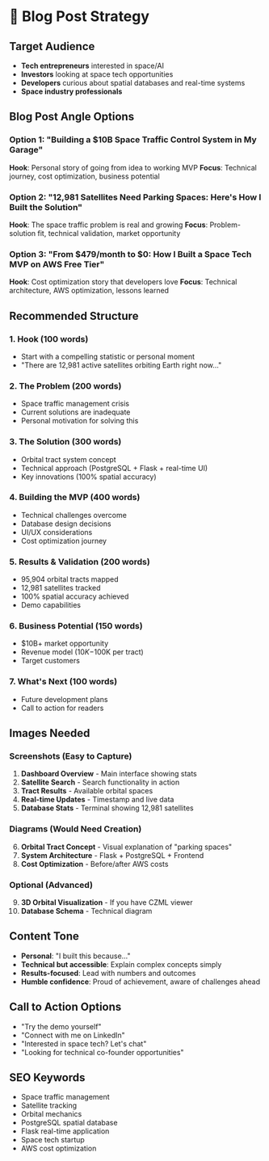 # 📝 Blog Post Strategy

## Target Audience
- **Tech entrepreneurs** interested in space/AI
- **Investors** looking at space tech opportunities  
- **Developers** curious about spatial databases and real-time systems
- **Space industry professionals**

## Blog Post Angle Options

### Option 1: "Building a $10B Space Traffic Control System in My Garage"
**Hook**: Personal story of going from idea to working MVP
**Focus**: Technical journey, cost optimization, business potential

### Option 2: "12,981 Satellites Need Parking Spaces: Here's How I Built the Solution"
**Hook**: The space traffic problem is real and growing
**Focus**: Problem-solution fit, technical validation, market opportunity

### Option 3: "From $479/month to $0: How I Built a Space Tech MVP on AWS Free Tier"
**Hook**: Cost optimization story that developers love
**Focus**: Technical architecture, AWS optimization, lessons learned

## Recommended Structure

### 1. **Hook** (100 words)
- Start with a compelling statistic or personal moment
- "There are 12,981 active satellites orbiting Earth right now..."

### 2. **The Problem** (200 words)
- Space traffic management crisis
- Current solutions are inadequate
- Personal motivation for solving this

### 3. **The Solution** (300 words)
- Orbital tract system concept
- Technical approach (PostgreSQL + Flask + real-time UI)
- Key innovations (100% spatial accuracy)

### 4. **Building the MVP** (400 words)
- Technical challenges overcome
- Database design decisions
- UI/UX considerations
- Cost optimization journey

### 5. **Results & Validation** (200 words)
- 95,904 orbital tracts mapped
- 12,981 satellites tracked
- 100% spatial accuracy achieved
- Demo capabilities

### 6. **Business Potential** (150 words)
- $10B+ market opportunity
- Revenue model ($10K-$100K per tract)
- Target customers

### 7. **What's Next** (100 words)
- Future development plans
- Call to action for readers

## Images Needed

### Screenshots (Easy to Capture)
1. **Dashboard Overview** - Main interface showing stats
2. **Satellite Search** - Search functionality in action
3. **Tract Results** - Available orbital spaces
4. **Real-time Updates** - Timestamp and live data
5. **Database Stats** - Terminal showing 12,981 satellites

### Diagrams (Would Need Creation)
6. **Orbital Tract Concept** - Visual explanation of "parking spaces"
7. **System Architecture** - Flask + PostgreSQL + Frontend
8. **Cost Optimization** - Before/after AWS costs

### Optional (Advanced)
9. **3D Orbital Visualization** - If you have CZML viewer
10. **Database Schema** - Technical diagram

## Content Tone
- **Personal**: "I built this because..."
- **Technical but accessible**: Explain complex concepts simply
- **Results-focused**: Lead with numbers and outcomes
- **Humble confidence**: Proud of achievement, aware of challenges ahead

## Call to Action Options
- "Try the demo yourself"
- "Connect with me on LinkedIn"
- "Interested in space tech? Let's chat"
- "Looking for technical co-founder opportunities"

## SEO Keywords
- Space traffic management
- Satellite tracking
- Orbital mechanics
- PostgreSQL spatial database
- Flask real-time application
- Space tech startup
- AWS cost optimization